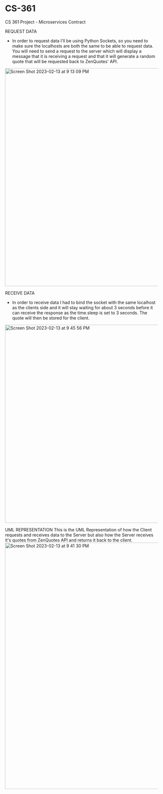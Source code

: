 # CS-361
CS 361 Project - Microservices Contract

REQUEST DATA
- In order to request data I'll be using Python Sockets, so you need to make sure the localhosts are both the same to be able to request data. You will need to send a request to the server which will display a message that it is receiving a request and that it will generate a random quote that will be requested back to ZenQuotes' API.
<img width="717" alt="Screen Shot 2023-02-13 at 9 13 09 PM" src="https://user-images.githubusercontent.com/102687363/218650001-9112d3bb-0b05-49da-9447-507480536438.png">


RECEIVE DATA
- In order to receive data I had to bind the socket with the same localhost as the clients side and it will stay waiting for about 3 seconds before it can receive the response as the time.sleep is set to 3 seconds. The quote will then be stored for the client.

<img width="652" alt="Screen Shot 2023-02-13 at 9 45 56 PM" src="https://user-images.githubusercontent.com/102687363/218650129-022828bb-3440-4809-86c4-f42b558849b5.png">

UML REPRESENTATION
This is the UML Representation of how the Client requests and receives data to the Server but also how the Server receives it's quotes from ZenQuotes API and returns it back to the client.
<img width="811" alt="Screen Shot 2023-02-13 at 9 41 30 PM" src="https://user-images.githubusercontent.com/102687363/218650062-d25a0b35-4ea3-4157-9040-c82bb8c28630.png">
